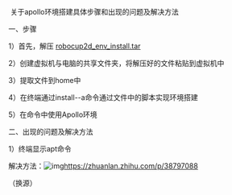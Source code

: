 ​                                        关于apollo环境搭建具体步骤和出现的问题及解决方法

一、步骤

1）首先，解压 [robocup2d_env_install.tar](D:\Linux\共享文件夹\robocup2d_env_install.tar) 

2）创建虚拟机与电脑的共享文件夹，将解压好的文件粘贴到虚拟机中

3）提取文件到home中

4）在终端通过install--a命令通过文件中的脚本实现环境搭建

5）在命令中使用Apollo环境

二、出现的问题及解决方法

1）终端显示apt命令

解决方法：![img](file:///C:\Users\huawei\AppData\Roaming\Tencent\QQTempSys\8LDO48C$8@[GWU0353$FOVS.png)https://zhuanlan.zhihu.com/p/38797088

（换源）